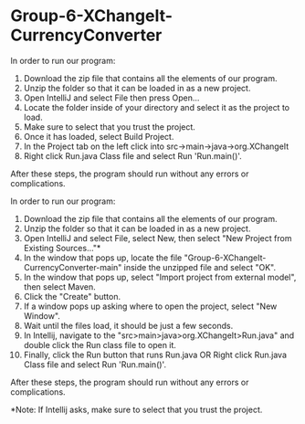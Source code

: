 # Group-6-XChangeIt-CurrencyConverter

In order to run our program:
1) Download the zip file that contains all the elements of our program.
2) Unzip the folder so that it can be loaded in as a new project.
3) Open IntelliJ and select File then press Open...
4) Locate the folder inside of your directory and select it as the project to load.
5) Make sure to select that you trust the project.
6) Once it has loaded, select Build Project.
7) In the Project tab on the left click into src->main->java->org.XChangeIt
8) Right click Run.java Class file and select Run 'Run.main()'.

After these steps, the program should run without any errors or complications.


In order to run our program:
1) Download the zip file that contains all the elements of our program.
2) Unzip the folder so that it can be loaded in as a new project.
3) Open IntelliJ and select File, select New, then select "New Project from Existing Sources..."*
4) In the window that pops up, locate the file "Group-6-XChangeIt-CurrencyConverter-main" inside the unzipped file and select "OK".
5) In the window that pops up, select "Import project from external model", then select Maven.
6) Click the "Create" button.
7) If a window pops up asking where to open the project, select "New Window".
8) Wait until the files load, it should be just a few seconds.
9) In Intellij, navigate to the "src>main>java>org.XChangeIt>Run.java" and double click the Run class file to open it.
10) Finally, click the Run button that runs Run.java OR Right click Run.java Class file and select Run 'Run.main()'.

After these steps, the program should run without any errors or complications.


*Note: If Intellij asks, make sure to select that you trust the project.
